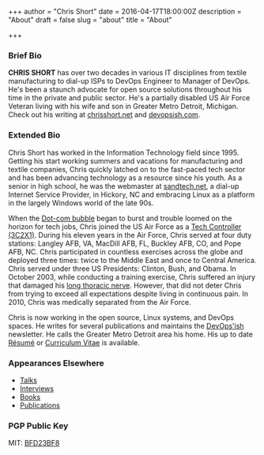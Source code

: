 +++
author = "Chris Short"
date = 2016-04-17T18:00:00Z
description = "About"
draft = false
slug = "about"
title = "About"

+++

### Brief Bio

**CHRIS SHORT** has over two decades in various IT disciplines from textile manufacturing to dial-up ISPs to DevOps Engineer to Manager of DevOps. He's been a staunch advocate for open source solutions throughout his time in the private and public sector. He's a partially disabled US Air Force Veteran living with his wife and son in Greater Metro Detroit, Michigan. Check out his writing at [chrisshort.net](https://chrisshort.net) and [devopsish.com](https://devopsish.com).

### Extended Bio

Chris Short has worked in the Information Technology field since 1995. Getting his start working summers and vacations for manufacturing and textile companies, Chris quickly latched on to the fast-paced tech sector and has been advancing technology as a resource since his youth. As a senior in high school, he was the webmaster at [sandtech.net](http://sandtech.net), a dial-up Internet Service Provider, in Hickory, NC and embracing Linux as a platform in the largely Windows world of the late 90s.

When the [Dot-com bubble](https://en.wikipedia.org/wiki/Dot-com_bubble) began to burst and trouble loomed on the horizon for tech jobs, Chris joined the US Air Force as a [Tech Controller (3C2X1)](/3c2x1-tech-control/). During his eleven years in the Air Force, Chris served at four duty stations: Langley AFB, VA, MacDill AFB, FL, Buckley AFB, CO, and Pope AFB, NC. Chris participated in countless exercises across the globe and deployed three times: twice to the Middle East and once to Central America. Chris served under three US Presidents: Clinton, Bush, and Obama. In October 2003, while conducting a training exercise, Chris suffered an injury that damaged his [long thoracic nerve](/long-thoracic-nerve-palsy/). However, that did not deter Chris from trying to exceed all expectations despite living in continuous pain. In 2010, Chris was medically separated from the Air Force.

Chris is now working in the open source, Linux systems, and DevOps spaces. He writes for several publications and maintains the [DevOps'ish](https://devopsish.com) newsletter. He calls the Greater Metro Detroit area his home. His up to date [Résumé](/resume-cv/) or [Curriculum Vitae](/resume-cv/) is available.

### Appearances Elsewhere

* [Talks](/talks/)
* [Interviews](/categories/interviews/)
* [Books](/books/)
* [Publications](/publications/)

### PGP Public Key

MIT: [BFD23BF8](http://pgp.mit.edu:11371/pks/lookup?op=get&search=0x0210E38FBFD23BF8)
